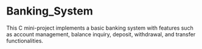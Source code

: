 # Banking_System
This C mini-project implements a basic banking system with features such as account management, balance inquiry, deposit, withdrawal, and transfer functionalities.
